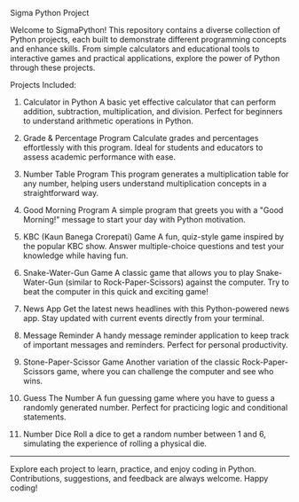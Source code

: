 Sigma Python Project

Welcome to SigmaPython! This repository contains a diverse collection of Python projects, each built to demonstrate different programming concepts and enhance skills. From simple calculators and educational tools to interactive games and practical applications, explore the power of Python through these projects.

Projects Included:

1. Calculator in Python
A basic yet effective calculator that can perform addition, subtraction, multiplication, and division. Perfect for beginners to understand arithmetic operations in Python.


2. Grade & Percentage Program
Calculate grades and percentages effortlessly with this program. Ideal for students and educators to assess academic performance with ease.


3. Number Table Program
This program generates a multiplication table for any number, helping users understand multiplication concepts in a straightforward way.


4. Good Morning Program
A simple program that greets you with a "Good Morning!" message to start your day with Python motivation.


5. KBC (Kaun Banega Crorepati) Game
A fun, quiz-style game inspired by the popular KBC show. Answer multiple-choice questions and test your knowledge while having fun.


6. Snake-Water-Gun Game
A classic game that allows you to play Snake-Water-Gun (similar to Rock-Paper-Scissors) against the computer. Try to beat the computer in this quick and exciting game!


7. News App
Get the latest news headlines with this Python-powered news app. Stay updated with current events directly from your terminal.


8. Message Reminder
A handy message reminder application to keep track of important messages and reminders. Perfect for personal productivity.


9. Stone-Paper-Scissor Game
Another variation of the classic Rock-Paper-Scissors game, where you can challenge the computer and see who wins.


10. Guess The Number
A fun guessing game where you have to guess a randomly generated number. Perfect for practicing logic and conditional statements.


11. Number Dice
Roll a dice to get a random number between 1 and 6, simulating the experience of rolling a physical die.

---

Explore each project to learn, practice, and enjoy coding in Python. Contributions, suggestions, and feedback are always welcome. Happy coding!

